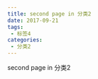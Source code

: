 ```yaml
---
title: second page in 分类2
date: 2017-09-21
tags:
 - 标签4
categories: 
 - 分类2
---
```


second page in 分类2